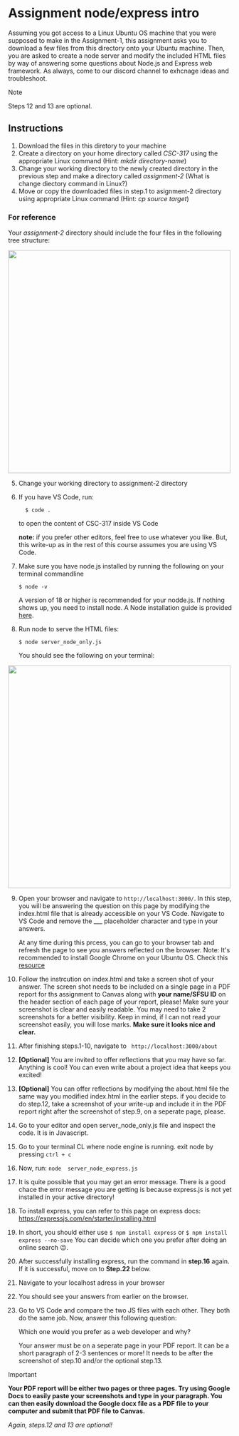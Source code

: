 # Assignment node/express intro
Assuming you got access to a Linux Ubuntu OS machine that you were supposed to make in the Assignment-1, this assignment asks you to download a few files from this directory onto your Ubuntu machine. Then, you are asked to create a node server and modify the included HTML files by way of answering some questions about Node.js and Express web framework. As always, come to our discord channel to exhcnage ideas and troubleshoot. 

> [!NOTE]
>  Steps 12 and 13 are optional.


## Instructions
1. Download the files in this diretory to your machine
2. Create a directory on your home directory called _CSC-317_ using the appropriate Linux command (Hint: _mkdir directory-name_)
3. Change your working directory to the newly created directory in the previous step and make a directory called _assignment-2_  (What is change diectory command in Linux?)
4. Move or copy the downloaded files in step.1 to asignment-2 directory using appropriate Linux command (Hint: _cp source target_)

### For reference
Your _assignment-2_ directory should include the four files in the following tree structure:

<img src="https://github.com/nina-mir/CSC317-assignments/blob/3531c552f276d66aa88291ac2bf03fb4f125d548/assignment-2/images/assignment-2-tree.png" width="500px">


5. Change your working directory to assignment-2 directory
6. If you have VS Code, run:
     ```
       $ code .
     ````
     to open the content of CSC-317 inside VS Code
   
   **note:** if you prefer other editors, feel free to use whatever you like. But, this write-up as in the rest of this course assumes you are using VS Code.
7. Make sure you have node.js installed by running the following on your terminal commandline
   ```
   $ node -v
   ```
   A version of 18 or higher is recommended for your nodde.js. If nothing shows up, you need to install node.
   A Node installation guide is provided [here](https://www.digitalocean.com/community/tutorials/how-to-install-node-js-on-ubuntu-20-04).
   
9. Run node to serve the HTML files:
   ```
   $ node server_node_only.js
   ```
     You should see the following on your terminal: 

<img src="https://github.com/nina-mir/CSC317-assignments/blob/main/assignment-2/images/node-run.png" width="500px">

9. Open your browser and navigate to ``` http://localhost:3000/ ```.
In this step, you will be answering the question on this page by modifying the index.html file that is already accessible on your VS Code.
Navigate to VS Code and remove the ___ placeholder character and type in your answers.

     At any time during this prcess, you can go to your browser tab and refresh the page to see you answers reflected on the browser.
Note: It's recommended to install Google Chrome on your Ubuntu OS. Check this [resource](https://itsfoss.com/install-chrome-ubuntu/)

10. Follow the instrcution on index.html and take a screen shot of your answer. The screen shot needs to be included on a single page in a PDF report for ths assignment to Canvas along with **your name/SFSU ID** on the header section of each page of your report, please! Make sure your screenshot is clear and easily readable. You may need to take 2 screenshots for a better visibility. Keep in mind, if I can not read your screenshot easily, you will lose marks. **Make sure it looks nice and clear.**
11. After finishing steps.1-10, navigate to ``` http://localhost:3000/about```
12. **[Optional]** You are invited to offer reflections that you may have so far. Anything is cool! You can even write about a project idea that keeps you excited!
13. **[Optional]** You can offer reflections by modifying the about.html file the same way you modified index.html in the earlier steps.
     if you decide to do step.12, take a screenshot of your write-up and include it in the PDF report right after the screenshot of step.9, on a seperate page, please. 
15. Go to your editor and open server_node_only.js file and inspect the code. It is in Javascript. 
16. Go to your terminal CL where node engine is running. exit node by pressing ```ctrl + c```
17. Now, run: ``` node  server_node_express.js ```
18. It is quite possible that you may get an error message. There is a good chace the error message you are getting is because express.js is not yet installed in your active directory!
19. To install express, you can refer to this page on express docs: https://expressjs.com/en/starter/installing.html
20. In short, you should either use ``` $ npm install express
``` or ``` $ npm install express --no-save ```
You can decide which one you prefer after doing an online search 😉.
21. After successfully installing express, run the command in **step.16** again. If it is successful, move on to **Step.22** below.
22. Navigate to your localhost adress in your browser
23. You should see your answers from earlier on the browser.
24. Go to VS Code and compare the two JS files with each other. They both do the same job. Now, answer this following question:

    Which one would you prefer as a web developer and why? 

    Your answer must be on a seperate page in your PDF report. It can be a short paragraph of 2-3 sentences or more! It needs to be after the screenshot of step.10 and/or the optional step.13.


> [!IMPORTANT]
> **Your PDF report will be either two pages or three pages. Try using Google Docs to easily paste your screenshots and type in your paragraph. You can then easily download the Google docx file as a PDF file to your computer and submit that PDF file to Canvas.**

_Again, steps.12 and 13 are optional!_
